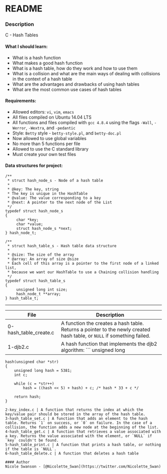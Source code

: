 # README
### Description
C - Hash Tables
#### What I should learn:
- What is a hash function
- What makes a good hash function
- What is a hash table, how do they work and how to use them
- What is a collision and what are the main ways of dealing with collisions in the context of a hash table
- What are the advantages and drawbacks of using hash tables
- What are the most common use cases of hash tables

#### Requirements:
- Allowed editors: `vi`, `vim`, `emacs`
- All files compiled on Ubuntu 14.04 LTS
- All functions and files compiled with `gcc 4.8.4` using the flags `-Wall`, `-Werror`, `-Wextra`, and `-pedantic`
- Style: `Betty` style - `betty-style.pl`, and `betty-doc.pl`
- Now allowed to use global variables
- No more than 5 functions per file
- Allowed to use the C standard library
- Must create your own test files

#### Data structures for project:

```
/**
 * struct hash_node_s - Node of a hash table
 *
 * @key: The key, string
 * The key is unique in the HashTable
 * @value: The value corresponding to a key
 * @next: A pointer to the next node of the List
 */
typedef struct hash_node_s
{
     char *key;
     char *value;
     struct hash_node_s *next;
} hash_node_t;

/**
 * struct hash_table_s - Hash table data structure
 *
 * @size: The size of the array
 * @array: An array of size @size
 * Each cell of this array is a pointer to the first node of a linked list,
 * because we want our HashTable to use a Chaining collision handling
 */
typedef struct hash_table_s
{
     unsigned long int size;
     hash_node_t **array;
} hash_table_t;
```

---
File | Description
-----|------------
0-hash\_table\_create.c | A function the creates a hash table. Returns a pointer to the newly created hash table, or `NULL` if something failed.
1-djb2.c | A hash function that implements the djb2 algorithm: ```    unsigned long
    hash(unsigned char *str)
    {
        unsigned long hash = 5381;
        int c;

        while (c = *str++)
            hash = ((hash << 5) + hash) + c; /* hash * 33 + c */

        return hash;
    }
```
2-key_index.c | A function that returns the index at which the key/value pair should be stored in the array of the hash table.
3-hash_table_set.c | A function that adds an element to the hash table. Returns `1` on success, or `0` on failure. In the case of a collision, the function adds a new node at the beginning of the list.
4-hash_table_get.c | A function that retrieves a value associated with a key. Returns the value associated with the element, or `NULL` if `key` couldn't be found.
5-hash_table_print.c | A function that prints a hash table, or nothing if the table is `NULL`.
6-hash_table_delete.c | A function that deletes a hash table

#### Author
Nicole Swanson - [@Nicolette_Swan](https://twitter.com/Nicolette_Swan)
